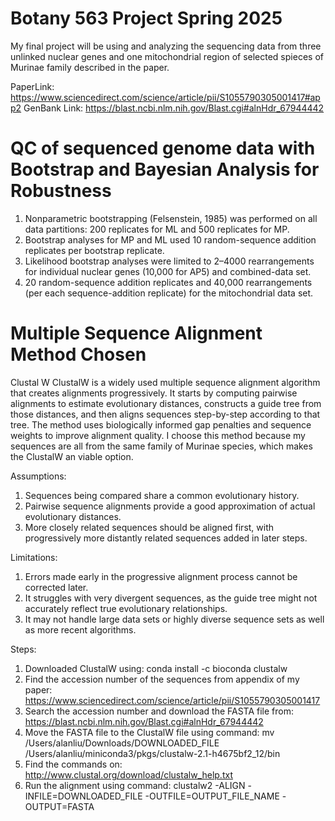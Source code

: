 # Botany 563 Project Spring 2025
My final project will be using and analyzing the sequencing data 
from three unlinked nuclear genes and one mitochondrial region of selected spieces of Murinae family described in the paper.

PaperLink: https://www.sciencedirect.com/science/article/pii/S1055790305001417#app2
GenBank Link: https://blast.ncbi.nlm.nih.gov/Blast.cgi#alnHdr_67944442



# QC of sequenced genome data with Bootstrap and Bayesian Analysis for Robustness
1. Nonparametric bootstrapping (Felsenstein, 1985) was performed on all data partitions: 200 replicates for ML and 500 replicates for MP.
2. Bootstrap analyses for MP and ML used 10 random-sequence addition replicates per bootstrap replicate.
3. Likelihood bootstrap analyses were limited to 2–4000 rearrangements for individual nuclear genes (10,000 for AP5) and combined-data set.
4. 20 random-sequence addition replicates and 40,000 rearrangements (per each sequence-addition replicate) for the mitochondrial data set.



# Multiple Sequence Alignment Method Chosen
Clustal W
ClustalW is a widely used multiple sequence alignment algorithm that creates alignments progressively. It starts by computing pairwise alignments to estimate evolutionary distances, constructs a guide tree from those distances, and then aligns sequences step-by-step according to that tree. The method uses biologically informed gap penalties and sequence weights to improve alignment quality. I choose this method because my sequences are all from the same family of Murinae species, which makes the ClustalW an viable option.

Assumptions:
1. Sequences being compared share a common evolutionary history.
2. Pairwise sequence alignments provide a good approximation of actual evolutionary distances.
3. More closely related sequences should be aligned first, with progressively more distantly related sequences added in later steps.

Limitations:
1. Errors made early in the progressive alignment process cannot be corrected later.
2. It struggles with very divergent sequences, as the guide tree might not accurately reflect true evolutionary relationships.
3. It may not handle large data sets or highly diverse sequence sets as well as more recent algorithms.


Steps:
1. Downloaded ClustalW using:
   conda install -c bioconda clustalw
2. Find the accession number of the sequences from appendix of my paper:     
   https://www.sciencedirect.com/science/article/pii/S1055790305001417
3. Search the accession number and download the FASTA file from:
   https://blast.ncbi.nlm.nih.gov/Blast.cgi#alnHdr_67944442
4. Move the FASTA file to the ClustalW file using command:
   mv /Users/alanliu/Downloads/DOWNLOADED_FILE /Users/alanliu/miniconda3/pkgs/clustalw-2.1-h4675bf2_12/bin
5. Find the commands on:
   http://www.clustal.org/download/clustalw_help.txt
6. Run the alignment using command:
   clustalw2 -ALIGN -INFILE=DOWNLOADED_FILE -OUTFILE=OUTPUT_FILE_NAME -OUTPUT=FASTA

